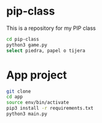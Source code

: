 # pip-class
This is a repository for my PIP class


```sh
cd pip-class
python3 game.py
select piedra, papel o tijera
```

# App project

```sh
git clone
cd app
source env/bin/activate
pip3 install -r requirements.txt
python3 main.py
```